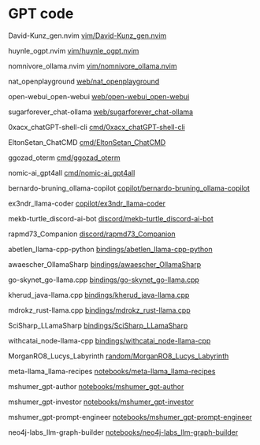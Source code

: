 # GPT code



David-Kunz_gen.nvim [vim/David-Kunz_gen.nvim](vim/David-Kunz_gen.nvim)


huynle_ogpt.nvim [vim/huynle_ogpt.nvim](vim/huynle_ogpt.nvim)


nomnivore_ollama.nvim [vim/nomnivore_ollama.nvim](vim/nomnivore_ollama.nvim)


nat_openplayground [web/nat_openplayground](web/nat_openplayground)


open-webui_open-webui [web/open-webui_open-webui](web/open-webui_open-webui)


sugarforever_chat-ollama [web/sugarforever_chat-ollama](web/sugarforever_chat-ollama)


0xacx_chatGPT-shell-cli [cmd/0xacx_chatGPT-shell-cli](cmd/0xacx_chatGPT-shell-cli)


EltonSetan_ChatCMD [cmd/EltonSetan_ChatCMD](cmd/EltonSetan_ChatCMD)


ggozad_oterm [cmd/ggozad_oterm](cmd/ggozad_oterm)


nomic-ai_gpt4all [cmd/nomic-ai_gpt4all](cmd/nomic-ai_gpt4all)


bernardo-bruning_ollama-copilot [copilot/bernardo-bruning_ollama-copilot](copilot/bernardo-bruning_ollama-copilot)


ex3ndr_llama-coder [copilot/ex3ndr_llama-coder](copilot/ex3ndr_llama-coder)


mekb-turtle_discord-ai-bot [discord/mekb-turtle_discord-ai-bot](discord/mekb-turtle_discord-ai-bot)


rapmd73_Companion [discord/rapmd73_Companion](discord/rapmd73_Companion)


abetlen_llama-cpp-python [bindings/abetlen_llama-cpp-python](bindings/abetlen_llama-cpp-python)


awaescher_OllamaSharp [bindings/awaescher_OllamaSharp](bindings/awaescher_OllamaSharp)


go-skynet_go-llama.cpp [bindings/go-skynet_go-llama.cpp](bindings/go-skynet_go-llama.cpp)


kherud_java-llama.cpp [bindings/kherud_java-llama.cpp](bindings/kherud_java-llama.cpp)


mdrokz_rust-llama.cpp [bindings/mdrokz_rust-llama.cpp](bindings/mdrokz_rust-llama.cpp)


SciSharp_LLamaSharp [bindings/SciSharp_LLamaSharp](bindings/SciSharp_LLamaSharp)


withcatai_node-llama-cpp [bindings/withcatai_node-llama-cpp](bindings/withcatai_node-llama-cpp)


MorganRO8_Lucys_Labyrinth [random/MorganRO8_Lucys_Labyrinth](random/MorganRO8_Lucys_Labyrinth)


meta-llama_llama-recipes [notebooks/meta-llama_llama-recipes](notebooks/meta-llama_llama-recipes)


mshumer_gpt-author [notebooks/mshumer_gpt-author](notebooks/mshumer_gpt-author)


mshumer_gpt-investor [notebooks/mshumer_gpt-investor](notebooks/mshumer_gpt-investor)


mshumer_gpt-prompt-engineer [notebooks/mshumer_gpt-prompt-engineer](notebooks/mshumer_gpt-prompt-engineer)


neo4j-labs_llm-graph-builder [notebooks/neo4j-labs_llm-graph-builder](notebooks/neo4j-labs_llm-graph-builder)


